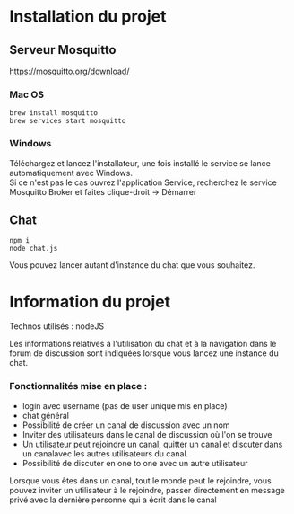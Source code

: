 # Installation du projet

## Serveur Mosquitto

https://mosquitto.org/download/

### Mac OS 

```
brew install mosquitto
brew services start mosquitto 
```

### Windows

Téléchargez et lancez l'installateur, une fois installé le service se lance automatiquement avec Windows.  
Si ce n'est pas le cas ouvrez l'application Service, recherchez le service Mosquitto Broker et faites clique-droit &rarr; Démarrer

## Chat

```
npm i
node chat.js
```
Vous pouvez lancer autant d'instance du chat que vous souhaitez.

# Information du projet

Technos utilisés : nodeJS

Les informations relatives à l'utilisation du chat et à la navigation dans le forum de discussion sont indiquées lorsque vous lancez une instance du chat.

### Fonctionnalités mise en place :
- login avec username (pas de user unique mis en place)
- chat général
- Possibilité de créer un canal de discussion avec un nom
- Inviter des utilisateurs dans le canal de discussion où l'on se trouve
- Un utilisateur peut rejoindre un canal, quitter un canal et discuter dans un canalavec les autres utilisateurs du canal.
- Possibilité de discuter en one to one avec un autre utilisateur

Lorsque vous êtes dans un canal, tout le monde peut le rejoindre, vous pouvez inviter un utilisateur à le rejoindre, passer directement en message privé avec la dernière personne qui a écrit dans le canal


